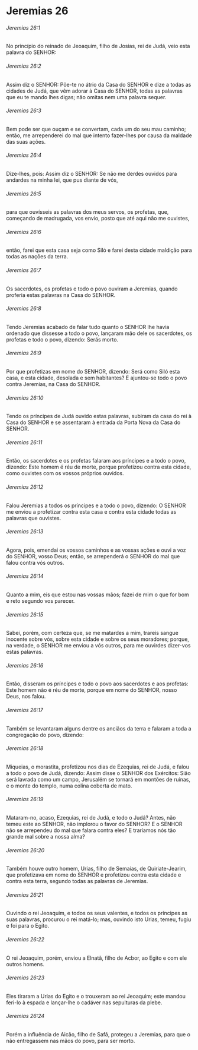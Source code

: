 # Jeremias 26

###### Jeremias 26:1

No princípio do reinado de Jeoaquim, filho de Josias, rei de Judá, veio esta palavra do SENHOR:

###### Jeremias 26:2

Assim diz o SENHOR: Põe-te no átrio da Casa do SENHOR e dize a todas as cidades de Judá, que vêm adorar à Casa do SENHOR, todas as palavras que eu te mando lhes digas; não omitas nem uma palavra sequer.

###### Jeremias 26:3

Bem pode ser que ouçam e se convertam, cada um do seu mau caminho; então, me arrependerei do mal que intento fazer-lhes por causa da maldade das suas ações.

###### Jeremias 26:4

Dize-lhes, pois: Assim diz o SENHOR: Se não me derdes ouvidos para andardes na minha lei, que pus diante de vós,

###### Jeremias 26:5

para que ouvísseis as palavras dos meus servos, os profetas, que, começando de madrugada, vos envio, posto que até aqui não me ouvistes,

###### Jeremias 26:6

então, farei que esta casa seja como Siló e farei desta cidade maldição para todas as nações da terra.

###### Jeremias 26:7

Os sacerdotes, os profetas e todo o povo ouviram a Jeremias, quando proferia estas palavras na Casa do SENHOR.

###### Jeremias 26:8

Tendo Jeremias acabado de falar tudo quanto o SENHOR lhe havia ordenado que dissesse a todo o povo, lançaram mão dele os sacerdotes, os profetas e todo o povo, dizendo: Serás morto.

###### Jeremias 26:9

Por que profetizas em nome do SENHOR, dizendo: Será como Siló esta casa, e esta cidade, desolada e sem habitantes? E ajuntou-se todo o povo contra Jeremias, na Casa do SENHOR.

###### Jeremias 26:10

Tendo os príncipes de Judá ouvido estas palavras, subiram da casa do rei à Casa do SENHOR e se assentaram à entrada da Porta Nova da Casa do SENHOR.

###### Jeremias 26:11

Então, os sacerdotes e os profetas falaram aos príncipes e a todo o povo, dizendo: Este homem é réu de morte, porque profetizou contra esta cidade, como ouvistes com os vossos próprios ouvidos.

###### Jeremias 26:12

Falou Jeremias a todos os príncipes e a todo o povo, dizendo: O SENHOR me enviou a profetizar contra esta casa e contra esta cidade todas as palavras que ouvistes.

###### Jeremias 26:13

Agora, pois, emendai os vossos caminhos e as vossas ações e ouvi a voz do SENHOR, vosso Deus; então, se arrependerá o SENHOR do mal que falou contra vós outros.

###### Jeremias 26:14

Quanto a mim, eis que estou nas vossas mãos; fazei de mim o que for bom e reto segundo vos parecer.

###### Jeremias 26:15

Sabei, porém, com certeza que, se me matardes a mim, trareis sangue inocente sobre vós, sobre esta cidade e sobre os seus moradores; porque, na verdade, o SENHOR me enviou a vós outros, para me ouvirdes dizer-vos estas palavras.

###### Jeremias 26:16

Então, disseram os príncipes e todo o povo aos sacerdotes e aos profetas: Este homem não é réu de morte, porque em nome do SENHOR, nosso Deus, nos falou.

###### Jeremias 26:17

Também se levantaram alguns dentre os anciãos da terra e falaram a toda a congregação do povo, dizendo:

###### Jeremias 26:18

Miqueias, o morastita, profetizou nos dias de Ezequias, rei de Judá, e falou a todo o povo de Judá, dizendo: Assim disse o SENHOR dos Exércitos: Sião será lavrada como um campo, Jerusalém se tornará em montões de ruínas, e o monte do templo, numa colina coberta de mato.

###### Jeremias 26:19

Mataram-no, acaso, Ezequias, rei de Judá, e todo o Judá? Antes, não temeu este ao SENHOR, não implorou o favor do SENHOR? E o SENHOR não se arrependeu do mal que falara contra eles? E traríamos nós tão grande mal sobre a nossa alma?

###### Jeremias 26:20

Também houve outro homem, Urias, filho de Semaías, de Quiriate-Jearim, que profetizava em nome do SENHOR e profetizou contra esta cidade e contra esta terra, segundo todas as palavras de Jeremias.

###### Jeremias 26:21

Ouvindo o rei Jeoaquim, e todos os seus valentes, e todos os príncipes as suas palavras, procurou o rei matá-lo; mas, ouvindo isto Urias, temeu, fugiu e foi para o Egito.

###### Jeremias 26:22

O rei Jeoaquim, porém, enviou a Elnatã, filho de Acbor, ao Egito e com ele outros homens.

###### Jeremias 26:23

Eles tiraram a Urias do Egito e o trouxeram ao rei Jeoaquim; este mandou feri-lo à espada e lançar-lhe o cadáver nas sepulturas da plebe.

###### Jeremias 26:24

Porém a influência de Aicão, filho de Safã, protegeu a Jeremias, para que o não entregassem nas mãos do povo, para ser morto.

